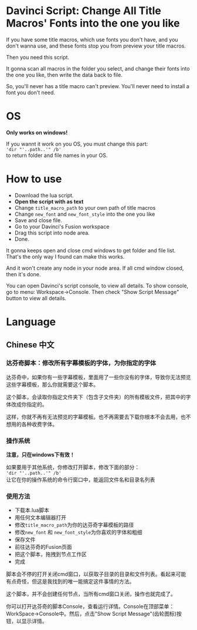 # Davinci Script: Change All Title Macros' Fonts into the one you like

If you have some title macros, which use fonts you don't have, and you don't wanna use, and these fonts stop you from preview your title macros.    

Then you need this script.    

It gonna scan all macros in the folder you select, and change their fonts into the one you like, then write the data back to file.  

So, you'll never has a title macro can't preview. You'll never need to install a font you don't need.  

# OS
**Only works on windows!**  

If you wannt it work on you OS, you must change this part:  
`'dir "'..path..'" /b'`  
to return folder and file names in your OS.  


# How to use
* Download the lua script.
* **Open the script with as text**
* Change `title_macro_path` to your own path of title macros
* Change `new_font` and `new_font_style` into the one you like
* Save and close file.
* Go to your Davinci's Fusion workspace
* Drag this script into node area.
* Done.

It gonna keeps open and close cmd windows to get folder and file list. That's the only way I found can make this works.   

And it won't create any node in your node area. If all cmd window closed, then it's done.   

You can open Davinci's script console, to view all details. To show console, go to menu: Workspace->Console. Then check "Show Script Message" button to view all details.  


# Language
## Chinese 中文
### 达芬奇脚本：修改所有字幕模板的字体，为你指定的字体  

达芬奇中，如果你有一些字幕模板，里面用了一些你没有的字体，导致你无法预览这些字幕模板，那么你就需要这个脚本。  

这个脚本，会读取你指定文件夹下（包含子文件夹）的所有模板文件，把其中的字体改成你指定的。  

这样，你就不再有无法预览的字幕模板。也不再需要去下载你根本不会去用，也不想用的各种收费字体。  

### 操作系统
**注意，只在windows下有效！**  

如果要用于其他系统，你修改打开脚本，修改下面的部分：  
`'dir "'..path..'" /b'`  
让它在你的操作系统的命令行窗口中，能返回文件名和目录名列表   

### 使用方法
* 下载本.lua脚本
* 用任何文本编辑器打开
* 修改`title_macro_path`为你的达芬奇字幕模板的路径
* 修改`new_font` 和 `new_font_style`为你喜欢的字体和粗细
* 保存文件
* 前往达芬奇的Fusion页面
* 把这个脚本，拖拽到节点工作区
* 完成

脚本会不停的打开关闭cmd窗口，以获取子目录的目录和文件列表。看起来可能有点奇怪，但这是我找到的唯一能搞定这件事情的方法。  

这个脚本，并不会创建任何节点，当所有cmd窗口关闭，操作也就完成了。  

你可以打开达芬奇的脚本Console，查看运行详情。Console在顶部菜单：WorkSpace->Console中。然后，点击"Show Script Message"(齿轮图标)按钮，以显示详情。


